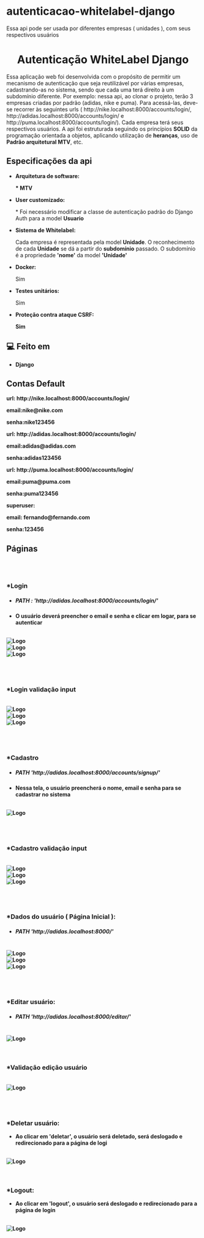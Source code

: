 # autenticacao-whitelabel-django
Essa api pode ser usada por diferentes empresas ( unidades ), com seus respectivos usuários


<h1 align="center" id="title">Autenticação WhiteLabel Django</h1>

<p id="description">Essa aplicação web foi desenvolvida com o propósito de permitir um mecanismo de autenticação que seja reutilizável por várias empresas, cadastrando-as no sistema, sendo que cada uma terá direito à um subdomínio diferente. Por exemplo: nessa api, ao clonar o projeto, terão 3 empresas criadas por padrão (adidas, nike e puma). Para acessá-las, deve-se recorrer às seguintes urls ( http://nike.localhost:8000/accounts/login/, http://adidas.localhost:8000/accounts/login/ e http://puma.localhost:8000/accounts/login/). Cada empresa terá seus respectivos usuários. A api foi estruturada seguindo os princípios <strong>SOLID</strong> da programação orientada a objetos, aplicando  utilização de <strong>heranças</strong>, uso de <strong>Padrão arquitetural MTV</strong>, etc.</p>

  <h2> Especificações da api</h2>

*   <p><strong>Arquitetura de software: </strong></p><strong>* MTV</strong> </p>
*    <p><strong>User customizado: </strong></p>* Foi necessário modificar a classe de autenticação padrão do Django Auth para a model <strong>Usuario</strong> </p>
*    <p><strong>Sistema de Whitelabel: </strong></p> Cada empresa é representada pela model <strong> Unidade</strong>. O reconhecimento de cada <strong>Unidade</strong> se dá a partir do <strong>subdomínio</strong> passado. O subdomínio é a propriedade <strong>'nome'</strong> da model <strong>'Unidade'</strong></p>
*    <p><strong>Docker: </strong></p> Sim </p>
*    <p><strong>Testes unitários: </strong></p> Sim </p>
*    <p><strong>Proteção contra ataque CSRF: </strong></p><strong> Sim </p>

  
<h2>💻 Feito em</h2>

*   Django

  <h2>Contas Default</h2>
  <p><strong>url</strong>: http://nike.localhost:8000/accounts/login/</p>
  <p><strong>email</strong>:nike@nike.com</p>
  <p><strong>senha</strong>:nike123456</p>

  <p><strong>url</strong>: http://adidas.localhost:8000/accounts/login/</p>
  <p><strong>email</strong>:adidas@adidas.com</p>
  <p><strong>senha</strong>:adidas123456 </p>

  <p><strong>url</strong>: http://puma.localhost:8000/accounts/login/</p>
 <p><strong>email</strong>:puma@puma.com</p>
  <p><strong>senha</strong>:puma123456</p>

  <p><strong>superuser</strong>:</p>
  <p><strong>email</strong>: fernando@fernando.com</p>
  <p><strong>senha</strong>:123456</p>

  
  
  <h2>Páginas</h2>
  <br>
  <br>

<h3>*Login</h3>
  <ul>
    <li><h5>PATH : 'http://adidas.localhost:8000/accounts/login/'</h56></li>
    <li><p>O usuário deverá preencher o email e senha e clicar em logar, para se autenticar</p></li>
  </ul>
  <br>
   <img src="prints\login-adidas.png" alt="Logo">
   <br>
   <img src="prints\login-nike.png" alt="Logo" >
   <br>
   <img src="prints\login-puma.png" alt="Logo" >
   <br>
  <br>
  <br>
  <br>


  <h3>*Login validação input</h3>

  <br>
   <img src="prints\login-email-incorreto.png" alt="Logo" >
   <br>
   <img src="prints\login-email-invalido.png" alt="Logo">
   <br>
   <img src="prints\login-puma.png" alt="Logo" >
   <br>
  <br>
  <br>
  <br>



  <h3>*Cadastro</h3>
  <ul>
    <li><h5>PATH 'http://adidas.localhost:8000/accounts/signup/'</h56></li>
    <li><p>Nessa tela, o usuário preencherá o nome, email e senha para se cadastrar no sistema</p></li>

  </ul>
  <br>
   <img src="prints\cadastrar.png" alt="Logo" >
   <br>
  <br>
  <br>
  <br>


  <h3>*Cadastro validação input</h3>
  <br>
   <img src="prints\cadastro-email-ja-cadastrado.png" alt="Logo" >
   <br>
   <img src="prints\cadastro-senha-divergente.png" alt="Logo" >
   <br>
   <img src="prints\cadastro-validacao.png" alt="Logo" >
   <br>
  <br>
  <br>
  <br>


  
  
  <h3>*Dados do usuário ( Página Inicial ):</h3>
  <ul>
    <li><h5>PATH 'http://adidas.localhost:8000/'</h56></li>
  </ul>
  <br>
   <img src="prints\usuario-adidas.png" alt="Logo" >
   <br>
   <img src="prints\usuario-nike.png" alt="Logo" >
   <br>
   <img src="prints\usuario-puma.png" alt="Logo" >
   <br>
  <br>
  <br>
  <br>
  
  <h3>*Editar usuário:</h3>
  <ul>
    <li><h5>PATH 'http://adidas.localhost:8000/editar/'</h56></li>
  </ul>
  <br>
   <img src="prints\edicao-usuario.png" alt="Logo" >
  <br>
  <br>
  <br>

<h3>*Validação edição usuário</h3>
  <br>
   <img src="prints\edicao-usuario-validacao.png" alt="Logo" >
   <br>
  <br>
  <br>
  <br>
  
  <h3>*Deletar usuário:</h3>
  <ul>
    <li><p>Ao clicar em 'deletar', o usuário será deletado, será deslogado e redirecionado para a página de logi</p></li>
  </ul>
  <br>
   <img src="prints\deletar.png" alt="Logo" >
  <br>
  <br>
  <br>
  <h3>*Logout:</h3>
  <ul>
    <li><p>Ao clicar em 'logout', o usuário será deslogado e redirecionado para a página de login</p></li>
  </ul>
    <br>
   <img src="prints\deslogar.png" alt="Logo" ">
  <br>
  <br>
  <br>


  
